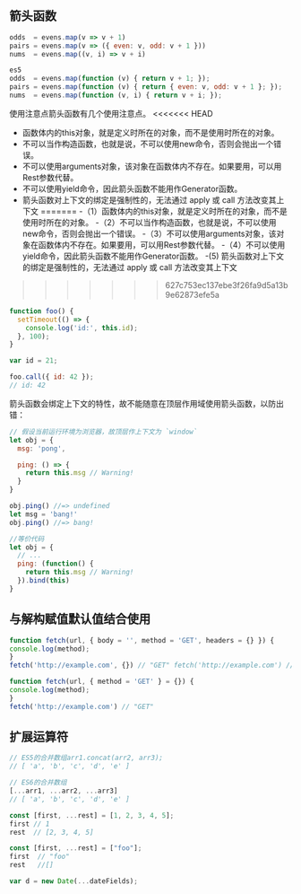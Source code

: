 ## 箭头函数 ##


```js
odds  = evens.map(v => v + 1)
pairs = evens.map(v => ({ even: v, odd: v + 1 }))
nums  = evens.map((v, i) => v + i)

es5
odds  = evens.map(function (v) { return v + 1; });
pairs = evens.map(function (v) { return { even: v, odd: v + 1 }; });
nums  = evens.map(function (v, i) { return v + i; });

```

使用注意点箭头函数有几个使用注意点。
<<<<<<< HEAD
- 函数体内的this对象，就是定义时所在的对象，而不是使用时所在的对象。
- 不可以当作构造函数，也就是说，不可以使用new命令，否则会抛出一个错误。
- 不可以使用arguments对象，该对象在函数体内不存在。如果要用，可以用Rest参数代替。
- 不可以使用yield命令，因此箭头函数不能用作Generator函数。
- 箭头函数对上下文的绑定是强制性的，无法通过 apply 或 call 方法改变其上下文
=======
 -（1）函数体内的this对象，就是定义时所在的对象，而不是使用时所在的对象。
 -（2）不可以当作构造函数，也就是说，不可以使用new命令，否则会抛出一个错误。
 -（3）不可以使用arguments对象，该对象在函数体内不存在。如果要用，可以用Rest参数代替。
 -（4）不可以使用yield命令，因此箭头函数不能用作Generator函数。
 -(5) 箭头函数对上下文的绑定是强制性的，无法通过 apply 或 call 方法改变其上下文
>>>>>>> 627c753ec137ebe3f26fa9d5a13b9e62873efe5a

```js
function foo() {
  setTimeout(() => {
    console.log('id:', this.id);
  }, 100);
}

var id = 21;

foo.call({ id: 42 });
// id: 42

```
箭头函数会绑定上下文的特性，故不能随意在顶层作用域使用箭头函数，以防出错：

```js
// 假设当前运行环境为浏览器，故顶层作上下文为 `window`
let obj = {
  msg: 'pong',

  ping: () => {
    return this.msg // Warning!
  }
}

obj.ping() //=> undefined
let msg = 'bang!'
obj.ping() //=> bang!

//等价代码
let obj = {
  // ...
  ping: (function() {
    return this.msg // Warning!
  }).bind(this)
}
```

## 与解构赋值默认值结合使用 ##


```js
function fetch(url, { body = '', method = 'GET', headers = {} }) { 
console.log(method); 
} 
fetch('http://example.com', {}) // "GET" fetch('http://example.com') // 报错
```

```js
function fetch(url, { method = 'GET' } = {}) { 
console.log(method); 
} 
fetch('http://example.com') // "GET"
```

## 扩展运算符 ##

```js
// ES5的合并数组arr1.concat(arr2, arr3);
// [ 'a', 'b', 'c', 'd', 'e' ]

// ES6的合并数组
[...arr1, ...arr2, ...arr3]
// [ 'a', 'b', 'c', 'd', 'e' ]

const [first, ...rest] = [1, 2, 3, 4, 5];
first // 1
rest  // [2, 3, 4, 5]

const [first, ...rest] = ["foo"];
first  // "foo"
rest   //[]

var d = new Date(...dateFields); 
```
